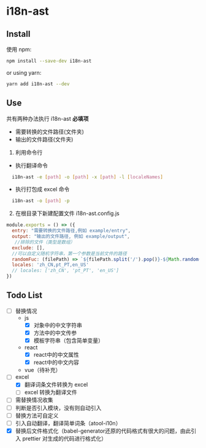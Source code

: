 # i18n-ast

## Install

使用 npm:

```sh
npm install --save-dev i18n-ast
```

or using yarn:

```sh
yarn add i18n-ast --dev
```

## Use
共有两种办法执行 i18n-ast
**必填项**
* 需要转换的文件路径(文件夹)
* 输出的文件路径(文件夹)

1. 利用命令行
- 执行翻译命令
```sh
  i18n-ast -e [path] -o [path] -x [path] -l [localeNames]
```
- 执行打包成 excel 命令
```sh
  i18n-ast -o [path] -p
```

2. 在根目录下新建配置文件 i18n-ast.config.js
```js
module.exports = () => ({
  entry: "需要转换的文件路径,例如 example/entry",
  output: "输出的文件路径, 例如 example/output",
   //排除的文件（类型是数组） 
  exclude: [],
  //可以自定义随机字符串，第一个参数是当前文件的路径
  randomFuc: (filePath) => `${filePath.split('/').pop()}-${Math.random()}`,
  locales: 'zh_CN,pt_PT,en_US'
  // locales: ['zh_CN', 'pt_PT', 'en_US']
})
```

## Todo List
- [ ] 替换情况
  - js
    - [x] 对象中的中文字符串
    - [x] 方法中的中文传参
    - [x] 模板字符串（包含简单变量）
  - react
    - [x] react中的中文属性
    - [x] react中的中文内容
  - vue（待补充）
- [ ] excel
  - [x] 翻译词条文件转换为 excel
  - [ ] excel 转换为翻译文件
- [ ] 需替换情况收集
- [ ] 判断是否引入模块，没有则自动引入
- [ ] 替换方法可自定义
- [ ] 引入自动翻译，翻译简单词条（atool-i10n）
- [x] 替换后文件格式化（babel-generator还原的代码格式有很大的问题，由此引入 prettier 对生成的代码进行格式化）
